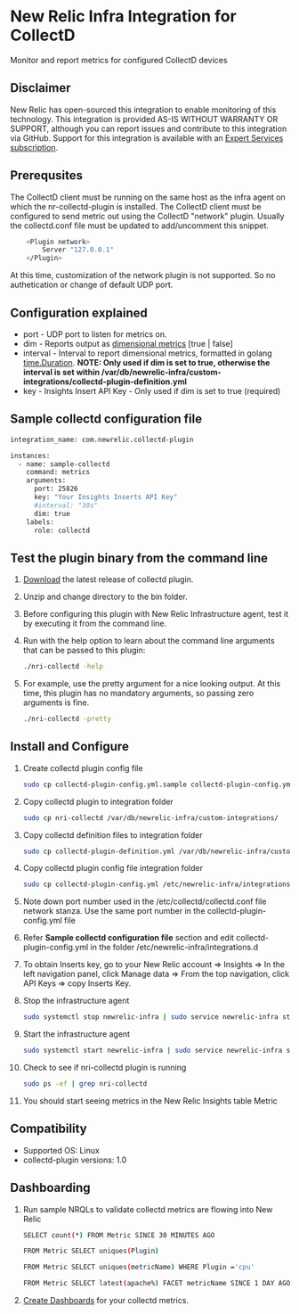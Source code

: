 # New Relic Infra Integration for CollectD

Monitor and report metrics for configured CollectD devices

## Disclaimer

New Relic has open-sourced this integration to enable monitoring of this technology. This integration is provided AS-IS WITHOUT WARRANTY OR SUPPORT, although you can report issues and contribute to this integration via GitHub. Support for this integration is available with an [Expert Services subscription](https://newrelic.com/expertservices).

## Prerequsites

The CollectD client must be running on the same host as the infra agent on which the nr-collectd-plugin is installed.
The CollectD client must be configured to send metric out using the CollectD "network" plugin. Usually the collectd.conf file must be updated to add/uncomment this snippet.

```sh bash
    <Plugin network>
        Server "127.0.0.1"
    </Plugin>
```

At this time, customization of the network plugin is not supported. So no authetication or change of default UDP port.

## Configuration explained

* port - UDP port to listen for metrics on.
* dim - Reports output as [dimensional metrics](https://docs.newrelic.com/docs/data-ingest-apis/get-data-new-relic/metric-api/introduction-metric-api) [true | false]
* interval - Interval to report dimensional metrics, formatted in golang [time.Duration](https://golang.org/pkg/time/#Duration). **NOTE: Only used if dim is set to true, otherwise the interval is set within /var/db/newrelic-infra/custom-integrations/collectd-plugin-definition.yml**
* key - Insights Insert API Key - Only used if dim is set to true (required)

## Sample collectd configuration file

```sh bash
integration_name: com.newrelic.collectd-plugin

instances:
  - name: sample-collectd
    command: metrics
    arguments:
      port: 25826
      key: "Your Insights Inserts API Key"
      #interval: "30s"
      dim: true
    labels:
      role: collectd
```

## Test the plugin binary from the command line

1. [Download](https://github.com/newrelic/nri-collectd/releases) the latest release of collectd plugin.
1. Unzip and change directory to the bin folder.
1. Before configuring this plugin with New Relic Infrastructure agent, test it by executing it from the command line. 
1. Run with the help option to learn about the command line arguments that can be passed to this plugin:

    ```sh bash
    ./nri-collectd -help
    ```

1. For example, use the pretty argument for a nice looking output. At this time, this plugin has no mandatory arguments, so passing zero arguments is fine.

    ```sh bash
    ./nri-collectd -pretty
    ```

## Install and Configure

1. Create collectd plugin config file

    ```sh bash
    sudo cp collectd-plugin-config.yml.sample collectd-plugin-config.yml
    ```

1. Copy collectd plugin to integration folder

    ```sh bash
    sudo cp nri-collectd /var/db/newrelic-infra/custom-integrations/
    ```

1. Copy collectd definition files to integration folder

    ```sh bash
    sudo cp collectd-plugin-definition.yml /var/db/newrelic-infra/custom-integrations/
    ```

1. Copy collectd plugin config file integration folder

    ```sh bash
    sudo cp collectd-plugin-config.yml /etc/newrelic-infra/integrations.d/
    ```

1. Note down port number used in the /etc/collectd/collectd.conf file network stanza. Use the same port number in the collectd-plugin-config.yml file

1. Refer **Sample collectd configuration file** section and edit collectd-plugin-config.yml in the folder /etc/newrelic-infra/integrations.d

1. To obtain Inserts key, go to your New Relic account ⇒ Insights ⇒ In the left navigation panel, click Manage data ⇒ From the top navigation, click API Keys ⇒ copy Inserts Key. 

1. Stop the infrastructure agent

    ```sh bash
    sudo systemctl stop newrelic-infra | sudo service newrelic-infra stop
    ```

1. Start the infrastructure agent

    ```sh bash
    sudo systemctl start newrelic-infra | sudo service newrelic-infra start
    ```

1. Check to see if nri-collectd plugin is running

    ```sh bash
    sudo ps -ef | grep nri-collectd
    ```

1. You should start seeing metrics in the New Relic Insights table Metric

## Compatibility

* Supported OS: Linux
* collectd-plugin versions: 1.0

## Dashboarding

1. Run sample NRQLs to validate collectd metrics are flowing into New Relic

    ```sh bash
    SELECT count(*) FROM Metric SINCE 30 MINUTES AGO
    ```

    ```sh bash
    FROM Metric SELECT uniques(Plugin)
    ```

    ```sh bash
    FROM Metric SELECT uniques(metricName) WHERE Plugin ='cpu'
    ```
    
    ```sh bash
    FROM Metric SELECT latest(apache%) FACET metricName SINCE 1 DAY AGO
    ```

1. [Create Dashboards](https://docs.newrelic.com/docs/insights/use-insights-ui/manage-dashboards/create-edit-insights-dashboards) for your collectd metrics.
